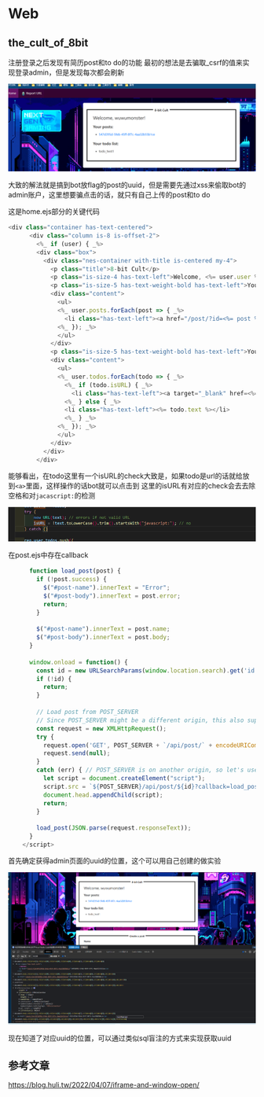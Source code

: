 # Web
## the_cult_of_8bit
注册登录之后发现有简历post和to do的功能
最初的想法是去骗取_csrf的值来实现登录admin，但是发现每次都会刷新

![](attachments/Pasted%20image%2020230408131159.png)

大致的解法就是搞到bot放flag的post的uuid，但是需要先通过xss来偷取bot的admin账户，这里想要骗点击的话，就只有自己上传的post和to do

这是home.ejs部分的关键代码

```js
<div class="container has-text-centered">
      <div class="column is-8 is-offset-2">
        <%_ if (user) { _%>
        <div class="box">
          <div class="nes-container with-title is-centered my-4">
            <p class="title">8-bit Cult</p>
            <p class="is-size-4 has-text-left">Welcome, <%= user.user %>!</p>
            <p class="is-size-5 has-text-weight-bold has-text-left">Your posts:</p>
            <div class="content">
              <ul>
              <%_ user.posts.forEach(post => { _%>
                <li class="has-text-left"><a href="/post/?id=<%= post %>"><%= post %></a></li>
              <%_ }); _%>
              </ul>
            </div>
            <p class="is-size-5 has-text-weight-bold has-text-left">Your todo list:</p>
            <div class="content">
              <ul>
              <%_ user.todos.forEach(todo => { _%>
                <%_ if (todo.isURL) { _%>
                  <li class="has-text-left"><a target="_blank" href=<%= todo.text %>><%= todo.text %></a></li>
                <%_ } else { _%>
                <li class="has-text-left"><%= todo.text %></li>
                <%_ } _%>
              <%_ }); _%>
              </ul>
            </div>
          </div>
        </div>
```

能够看出，在todo这里有一个isURL的check大致是，如果todo是url的话就给放到`<a>`里面，这样操作的话bot就可以点击到
这里的isURL有对应的check会去去除空格和对`jacascript:`的检测

![](attachments/Pasted%20image%2020230408141012.png)

在post.ejs中存在callback

```js
      function load_post(post) {
        if (!post.success) {
          $("#post-name").innerText = "Error";
          $("#post-body").innerText = post.error;
          return;
        }
  
        $("#post-name").innerText = post.name;
        $("#post-body").innerText = post.body;
      }

      window.onload = function() {
        const id = new URLSearchParams(window.location.search).get('id');
        if (!id) {
          return;
        }
  
        // Load post from POST_SERVER
        // Since POST_SERVER might be a different origin, this also supports loading data through JSONP
        const request = new XMLHttpRequest();
        try {
          request.open('GET', POST_SERVER + `/api/post/` + encodeURIComponent(id), false);
          request.send(null);
        }
        catch (err) { // POST_SERVER is on another origin, so let's use JSONP
          let script = document.createElement("script");
          script.src = `${POST_SERVER}/api/post/${id}?callback=load_post`;
          document.head.appendChild(script);
          return;
        }
  
        load_post(JSON.parse(request.responseText));
      }
    </script>
```

首先确定获得admin页面的uuid的位置，这个可以用自己创建的做实验

![](attachments/Pasted%20image%2020230408172455.png)

现在知道了对应uuid的位置，可以通过类似sql盲注的方式来实现获取uuid



## 参考文章
https://blog.huli.tw/2022/04/07/iframe-and-window-open/